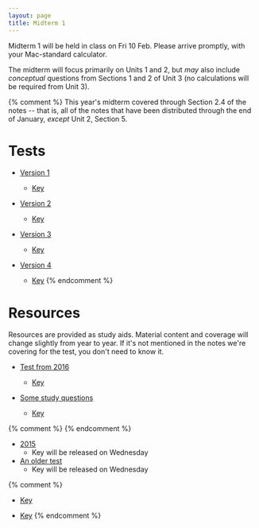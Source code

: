 ```yaml
---
layout: page
title: Midterm 1
---
```


Midterm 1 will be held in class on Fri 10 Feb. Please arrive promptly, with your Mac-standard calculator.

The midterm will focus primarily on Units 1 and 2, but _may_ also include _conceptual_ questions from Sections 1 and 2 of Unit 3 (no calculations will be required from Unit 3).

{% comment %} 
This year's midterm covered through Section 2.4 of the notes -- that is, all of the notes that have been distributed through the end of January, _except_ Unit 2, Section 5.

# Tests

* [Version 1](materials/midterm1.1.test.pdf)
    * [Key](materials/midterm1.1.key.pdf)

* [Version 2](materials/midterm1.2.test.pdf)
    * [Key](materials/midterm1.2.key.pdf)

* [Version 3](materials/midterm1.3.test.pdf)
    * [Key](materials/midterm1.3.key.pdf)

* [Version 4](materials/midterm1.4.test.pdf)
    * [Key](materials/midterm1.4.key.pdf)
{% endcomment %} 

# Resources

Resources are provided as study aids. Material content and coverage will change slightly from year to year. If it's not mentioned in the notes we're covering for the test, you don't need to know it.

* [Test from 2016](materials/2016/midterm1.1.test.pdf)
    * [Key](materials/2016/midterm1.1.key.pdf)

* [Some study questions](http://lalashan.mcmaster.ca/3SS/2014/midterm1sq.test.pdf)
  * [Key](http://lalashan.mcmaster.ca/3SS/2014/midterm1sq.key.pdf)

{% comment %} 
{% endcomment %} 

* [2015](http://lalashan.mcmaster.ca/3SS/midterm1.1.test.pdf)
  * Key will be released on Wednesday
* [An older test](http://lalashan.mcmaster.ca/3SS/2015/midterm13.test.pdf)
  * Key will be released on Wednesday

{% comment %} 
  * [Key](http://lalashan.mcmaster.ca/3SS/midterm1.1.key.pdf)

  * [Key](http://lalashan.mcmaster.ca/3SS/2015/midterm13.key.pdf)
{% endcomment %} 
